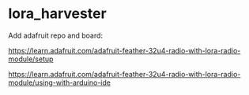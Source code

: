 # lora_harvester

Add adafruit repo and board:

https://learn.adafruit.com/adafruit-feather-32u4-radio-with-lora-radio-module/setup

https://learn.adafruit.com/adafruit-feather-32u4-radio-with-lora-radio-module/using-with-arduino-ide
